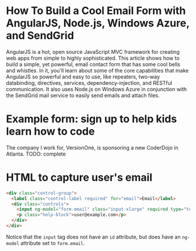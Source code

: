 # How To Build a Cool Email Form with AngularJS, Node.js, Windows Azure, and SendGrid

AngularJS is a hot, open source JavaScript MVC framework for creating web apps from simple to highly sophisticated.
This article shows how to build a simple, yet powerful, email contact form that has some cool bells and whistles.
In it, you'll learn about some of the core capabilities that make AngularJS so powerful and easy to use, like 
repeaters, two-way databinding, directives, services, dependency-injection, and RESTful communication. It also 
uses Node.js on Windows Azure in conjunction with the SendGrid mail service to easily send emails and attach
files.

# Example form: sign up to help kids learn how to code

The company I work for, VersionOne, is sponsoring a new CoderDojo in Atlanta. TODO: complete

# HTML to capture user's email

```html
<div class="control-group">
  <label class="control-label required" for="email">Email</label>
  <div class="controls">
    <input ng-model="form.email" class="input-xlarge" required type="text">
    <p class="help-block">user@example.com</p>
  </div>
</div>
```
Notice that the `input` tag does not have an `id` attribute, but does have an `ng-model` attribute set to 
`form.email`.





